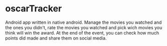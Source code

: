 # oscarTracker

Android app written in native android.
Manage the movies you watched and the ones you didn't, rate the movies you watched and pick wich movies you think will win the award.
At the end of the event, you can check how much points did made and share them on social media.
